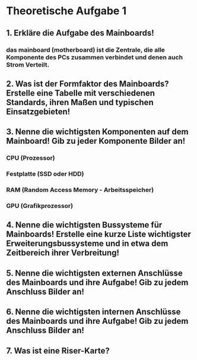 # Theoretische Aufgabe 1

## 1. Erkläre die Aufgabe des Mainboards!

### das mainboard (motherboard) ist die Zentrale, die alle Komponente des PCs zusammen verbindet und denen auch Strom Verteilt.

## 2. Was ist der Formfaktor des Mainboards? Erstelle eine Tabelle mit verschiedenen Standards, ihren Maßen und typischen Einsatzgebieten!

## 3. Nenne die wichtigsten Komponenten auf dem Mainboard! Gib zu jeder Komponente Bilder an!

### CPU (Prozessor)
### Festplatte (SSD oder HDD)
### RAM (Random Access Memory - Arbeitsspeicher)
### GPU (Grafikprozessor)

## 4. Nenne die wichtigsten Bussysteme für Mainboards! Erstelle eine kurze Liste wichtigster Erweiterungsbussysteme und in etwa dem Zeitbereich ihrer Verbreitung!

## 5. Nenne die wichtigsten externen Anschlüsse des Mainboards und ihre Aufgabe! Gib zu jedem Anschluss Bilder an!

## 6. Nenne die wichtigsten internen Anschlüsse des Mainboards und ihre Aufgabe! Gib zu jedem Anschluss Bilder an!

## 7. Was ist eine Riser-Karte?